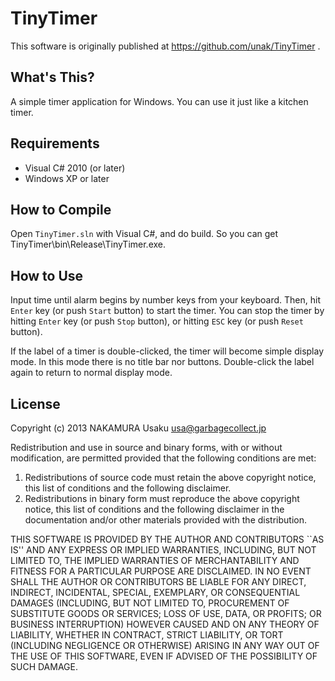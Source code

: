 TinyTimer
=========

This software is originally published at https://github.com/unak/TinyTimer .


What's This?
------------

A simple timer application for Windows.
You can use it just like a kitchen timer.


Requirements
------------

* Visual C# 2010 (or later)
* Windows XP or later


How to Compile
--------------

Open `TinyTimer.sln` with Visual C#, and do build.
So you can get TinyTimer\bin\Release\TinyTimer.exe.


How to Use
----------

Input time until alarm begins by number keys from your keyboard.
Then, hit `Enter` key (or push `Start` button) to start the timer.
You can stop the timer by hitting `Enter` key (or push `Stop` button), or hitting `ESC` key (or push `Reset` button).

If the label of a timer is double-clicked, the timer will become simple display mode.
In this mode there is no title bar nor buttons.
Double-click the label again to return to normal display mode.


License
-------

Copyright (c) 2013 NAKAMURA Usaku usa@garbagecollect.jp

Redistribution and use in source and binary forms, with or without
modification, are permitted provided that the following conditions are met:

1. Redistributions of source code must retain the above copyright notice,
   this list of conditions and the following disclaimer.
2. Redistributions in binary form must reproduce the above copyright notice,
   this list of conditions and the following disclaimer in the documentation
   and/or other materials provided with the distribution.

THIS SOFTWARE IS PROVIDED BY THE AUTHOR AND CONTRIBUTORS ``AS IS'' AND ANY
EXPRESS OR IMPLIED WARRANTIES, INCLUDING, BUT NOT LIMITED TO, THE IMPLIED
WARRANTIES OF MERCHANTABILITY AND FITNESS FOR A PARTICULAR PURPOSE ARE
DISCLAIMED. IN NO EVENT SHALL THE AUTHOR OR CONTRIBUTORS BE LIABLE FOR ANY
DIRECT, INDIRECT, INCIDENTAL, SPECIAL, EXEMPLARY, OR CONSEQUENTIAL DAMAGES
(INCLUDING, BUT NOT LIMITED TO, PROCUREMENT OF SUBSTITUTE GOODS OR SERVICES;
LOSS OF USE, DATA, OR PROFITS; OR BUSINESS INTERRUPTION) HOWEVER CAUSED AND
ON ANY THEORY OF LIABILITY, WHETHER IN CONTRACT, STRICT LIABILITY, OR TORT
(INCLUDING NEGLIGENCE OR OTHERWISE) ARISING IN ANY WAY OUT OF THE USE OF THIS
SOFTWARE, EVEN IF ADVISED OF THE POSSIBILITY OF SUCH DAMAGE.
